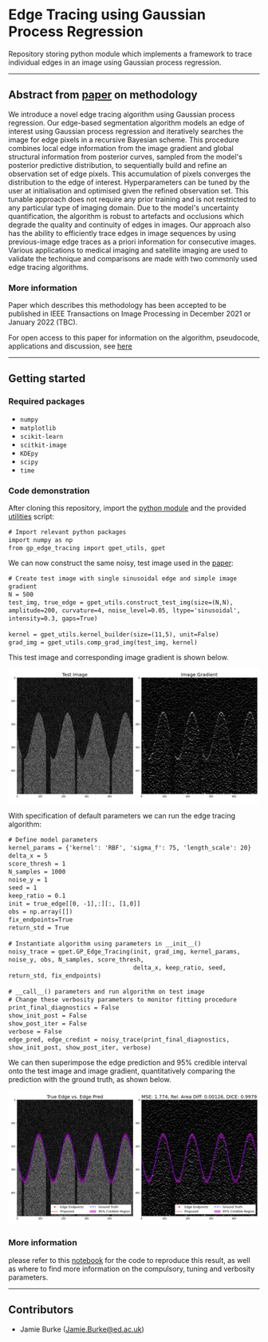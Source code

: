 # Edge Tracing using Gaussian Process Regression

Repository storing python module which implements a framework to trace individual edges in an image using Gaussian process regression.


---

## Abstract from [paper](https://arxiv.org/abs/2111.03605) on methodology

We introduce a novel edge tracing algorithm using Gaussian process regression. Our edge-based segmentation algorithm models an edge of interest using Gaussian process regression and iteratively searches the image for edge pixels in a recursive Bayesian scheme. This procedure combines local edge information from the image gradient and global structural information from posterior curves, sampled from the model's posterior predictive distribution, to sequentially build and refine an observation set of edge pixels. This accumulation of pixels converges the distribution to the edge of interest. Hyperparameters can be tuned by the user at initialisation and optimised given the refined observation set. This tunable approach does not require any prior training and is not restricted to any particular type of imaging domain. Due to the model's uncertainty quantification, the algorithm is robust to artefacts and occlusions which degrade the quality and continuity of edges in images. Our approach also has the ability to efficiently trace edges in image sequences by using previous-image edge traces as a priori information for consecutive images. Various applications to medical imaging and satellite imaging are used to validate the technique and comparisons are made with two commonly used edge tracing algorithms.

### More information

Paper which describes this methodology has been accepted to be published in IEEE Transactions on Image Processing in December 2021 or January 2022 (TBC).

For open access to this paper for information on the algorithm, pseudocode, applications and discussion, see [here](https://arxiv.org/abs/2111.03605)


---

## Getting started

### Required packages

* `numpy`
* `matplotlib`
* `scikit-learn`
* `scitkit-image`
* `KDEpy`
* `scipy`
* `time`

### Code demonstration

After cloning this repository, import the [python module](gp_edge_tracing/) and the provided [utilities](gp_edge_tracing/gpet_utils.py) script:

```
# Import relevant python packages
import numpy as np
from gp_edge_tracing import gpet_utils, gpet
```

We can now construct the same noisy, test image used in the [paper](https://arxiv.org/abs/2111.03605):

```
# Create test image with single sinusoidal edge and simple image gradient
N = 500
test_img, true_edge = gpet_utils.construct_test_img(size=(N,N), amplitude=200, curvature=4, noise_level=0.05, ltype='sinusoidal', intensity=0.3, gaps=True)

kernel = gpet_utils.kernel_builder(size=(11,5), unit=False)
grad_img = gpet_utils.comp_grad_img(test_img, kernel)
```

This test image and corresponding image gradient is shown below.

![testimg_imggrad](Figures/test_img_grad.png)

With specification of default parameters we can run the edge tracing algorithm:

```
# Define model parameters
kernel_params = {'kernel': 'RBF', 'sigma_f': 75, 'length_scale': 20}
delta_x = 5
score_thresh = 1
N_samples = 1000
noise_y = 1
seed = 1
keep_ratio = 0.1
init = true_edge[[0, -1],:][:, [1,0]]
obs = np.array([])
fix_endpoints=True
return_std = True

# Instantiate algorithm using parameters in __init__()
noisy_trace = gpet.GP_Edge_Tracing(init, grad_img, kernel_params, noise_y, obs, N_samples, score_thresh,
                                   delta_x, keep_ratio, seed, return_std, fix_endpoints)

# __call__() parameters and run algorithm on test image
# Change these verbosity parameters to monitor fitting procedure
print_final_diagnostics = False
show_init_post = False
show_post_iter = False
verbose = False
edge_pred, edge_credint = noisy_trace(print_final_diagnostics, show_init_post, show_post_iter, verbose)
```

We can then superimpose the edge prediction and 95% credible interval onto the test image and image gradient, quantitatively comparing the prediction with the ground truth, as shown below.

![testimg_result](Figures/noisy_trace_results.png)

### More information 

please refer to this [notebook](gpet_demo.ipynb) for the code to reproduce this result, as well as where to find more information on the compulsory, tuning and verbosity parameters.

---
## Contributors

* Jamie Burke (Jamie.Burke@ed.ac.uk)

